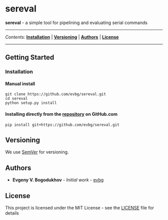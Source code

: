 # sereval

**sereval** - a simple tool for pipelining and evaluating serial commands

---

*Contents:*
**[Installation](#installation)** |
**[Versioning](#versioning)** |
**[Authors](#authors)** |
**[License](#license)**

---

## Getting Started

### Installation

#### Manual install
```
git clone https://github.com/evbg/sereval.git
cd sereval
python setup.py install
```

#### Installing directly from the [repository](https://github.com/evbg/sereval) on GitHub.com
```
pip install git+https://github.com/evbg/sereval.git
```


## Versioning

We use [SemVer](http://semver.org/) for versioning.


## Authors

* **Evgeny V. Bogodukhov** - *Initial work* - [evbg](https://github.com/evbg)


## License

This project is licensed under the MIT License - see the [LICENSE](LICENSE) file for details
